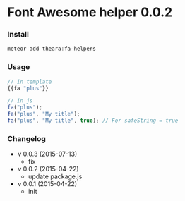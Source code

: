 # Font Awesome helper 0.0.2

### Install
```js
meteor add theara:fa-helpers
```
### Usage
```js
// in template
{{fa "plus"}}

// in js
fa("plus");
fa("plus", "My title");
fa("plus", "My title", true); // For safeString = true
```

### Changelog
- v 0.0.3 (2015-07-13)
    - fix
- v 0.0.2 (2015-04-22)
    - update package.js
- v 0.0.1 (2015-04-22)
    - init
